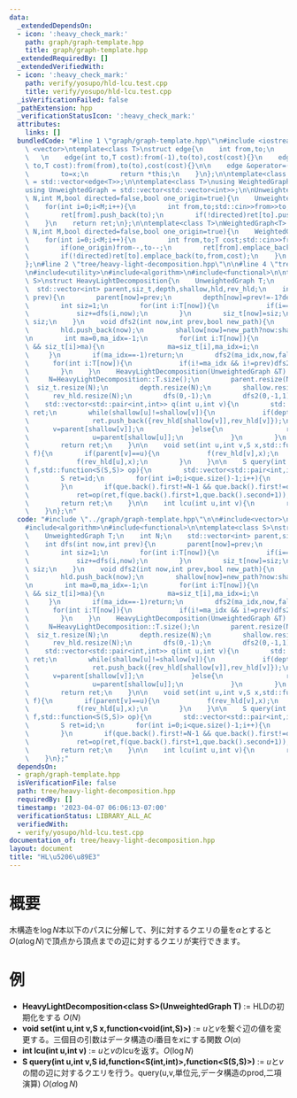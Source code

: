 ```yaml
---
data:
  _extendedDependsOn:
  - icon: ':heavy_check_mark:'
    path: graph/graph-template.hpp
    title: graph/graph-template.hpp
  _extendedRequiredBy: []
  _extendedVerifiedWith:
  - icon: ':heavy_check_mark:'
    path: verify/yosupo/hld-lcu.test.cpp
    title: verify/yosupo/hld-lcu.test.cpp
  _isVerificationFailed: false
  _pathExtension: hpp
  _verificationStatusIcon: ':heavy_check_mark:'
  attributes:
    links: []
  bundledCode: "#line 1 \"graph/graph-template.hpp\"\n#include <iostream>\n#include\
    \ <vector>\ntemplate<class T>\nstruct edge{\n    int from,to;\n    T cost;\n \
    \   \n    edge(int to,T cost):from(-1),to(to),cost(cost){}\n    edge(int from,int\
    \ to,T cost):from(from),to(to),cost(cost){}\n\n    edge &operator=(const int &x){\n\
    \        to=x;\n        return *this;\n    }\n};\n\ntemplate<class T>\nusing Edges\
    \ = std::vector<edge<T>>;\n\ntemplate<class T>\nusing WeightedGraph = std::vector<Edges<T>>;\n\
    using UnweightedGraph = std::vector<std::vector<int>>;\n\nUnweightedGraph input_graph(int\
    \ N,int M,bool directed=false,bool one_origin=true){\n    UnweightedGraph ret(N);\n\
    \    for(int i=0;i<M;i++){\n        int from,to;std::cin>>from>>to;\n        if(one_origin)from--,to--;\n\
    \        ret[from].push_back(to);\n        if(!directed)ret[to].push_back(from);\n\
    \    }\n    return ret;\n};\n\ntemplate<class T>\nWeightedGraph<T> input_wgraph(int\
    \ N,int M,bool directed=false,bool one_origin=true){\n    WeightedGraph<T> ret(N);\n\
    \    for(int i=0;i<M;i++){\n        int from,to;T cost;std::cin>>from>>to>>cost;\n\
    \        if(one_origin)from--,to--;\n        ret[from].emplace_back(from,to,cost);\n\
    \        if(!directed)ret[to].emplace_back(to,from,cost);\n    }\n    return ret;\n\
    };\n#line 2 \"tree/heavy-light-decomposition.hpp\"\n\n#line 4 \"tree/heavy-light-decomposition.hpp\"\
    \n#include<utility>\n#include<algorithm>\n#include<functional>\n\ntemplate<class\
    \ S>\nstruct HeavyLightDecomposition{\n    UnweightedGraph T;\n    int N;\n  \
    \  std::vector<int> parent,siz_t,depth,shallow,hld,rev_hld;\n    int dfs(int now,int\
    \ prev){\n        parent[now]=prev;\n        depth[now]=prev!=-1?depth[prev]+1:0;\n\
    \        int siz=1;\n        for(int i:T[now]){\n            if(i==prev)continue;\n\
    \            siz+=dfs(i,now);\n        }\n        siz_t[now]=siz;\n        return\
    \ siz;\n    }\n    void dfs2(int now,int prev,bool new_path){\n        rev_hld[now]=hld.size();\n\
    \        hld.push_back(now);\n        shallow[now]=new_path?now:shallow[prev];\n\
    \n        int ma=0,ma_idx=-1;\n        for(int i:T[now]){\n            if(i!=prev\
    \ && siz_t[i]>ma){\n                ma=siz_t[i],ma_idx=i;\n            }\n   \
    \     }\n        if(ma_idx==-1)return;\n        dfs2(ma_idx,now,false);\n\n  \
    \      for(int i:T[now]){\n            if(i!=ma_idx && i!=prev)dfs2(i,now,true);\n\
    \        }\n    }\n    HeavyLightDecomposition(UnweightedGraph &T):T(T){\n   \
    \     N=HeavyLightDecomposition::T.size();\n        parent.resize(N);\n      \
    \  siz_t.resize(N);\n        depth.resize(N);\n        shallow.resize(N);\n  \
    \      rev_hld.resize(N);\n        dfs(0,-1);\n        dfs2(0,-1,1);\n    }\n\n\
    \    std::vector<std::pair<int,int>> q(int u,int v){\n        std::vector<std::pair<int,int>>\
    \ ret;\n        while(shallow[u]!=shallow[v]){\n            if(depth[shallow[u]]<=depth[shallow[v]]){\n\
    \                ret.push_back({rev_hld[shallow[v]],rev_hld[v]});\n          \
    \      v=parent[shallow[v]];\n            }else{\n                ret.push_back({rev_hld[shallow[u]],rev_hld[u]});\n\
    \                u=parent[shallow[u]];\n            }\n        }\n        ret.push_back({std::min(rev_hld[u],rev_hld[v]),std::max(rev_hld[u],rev_hld[v])});\n\
    \        return ret;\n    }\n\n    void set(int u,int v,S x,std::function<void(int,int)>\
    \ f){\n        if(parent[v]==u){\n            f(rev_hld[v],x);\n        }else{\n\
    \            f(rev_hld[u],x);\n        }\n    }\n\n    S query(int u,int v,S id,std::function<S(int,int)>\
    \ f,std::function<S(S,S)> op){\n        std::vector<std::pair<int,int>> que=q(u,v);\n\
    \        S ret=id;\n        for(int i=0;i<que.size()-1;i++){\n            ret=op(ret,f(que[i].first,que[i].second+1));\n\
    \        }\n        if(que.back().first!=N-1 && que.back().first!=que.back().second){\n\
    \            ret=op(ret,f(que.back().first+1,que.back().second+1));\n        }\n\
    \        return ret;\n    }\n\n    int lcu(int u,int v){\n        return hld[q(u,v).back().first];\n\
    \    }\n};\n"
  code: "#include \"../graph/graph-template.hpp\"\n\n#include<vector>\n#include<utility>\n\
    #include<algorithm>\n#include<functional>\n\ntemplate<class S>\nstruct HeavyLightDecomposition{\n\
    \    UnweightedGraph T;\n    int N;\n    std::vector<int> parent,siz_t,depth,shallow,hld,rev_hld;\n\
    \    int dfs(int now,int prev){\n        parent[now]=prev;\n        depth[now]=prev!=-1?depth[prev]+1:0;\n\
    \        int siz=1;\n        for(int i:T[now]){\n            if(i==prev)continue;\n\
    \            siz+=dfs(i,now);\n        }\n        siz_t[now]=siz;\n        return\
    \ siz;\n    }\n    void dfs2(int now,int prev,bool new_path){\n        rev_hld[now]=hld.size();\n\
    \        hld.push_back(now);\n        shallow[now]=new_path?now:shallow[prev];\n\
    \n        int ma=0,ma_idx=-1;\n        for(int i:T[now]){\n            if(i!=prev\
    \ && siz_t[i]>ma){\n                ma=siz_t[i],ma_idx=i;\n            }\n   \
    \     }\n        if(ma_idx==-1)return;\n        dfs2(ma_idx,now,false);\n\n  \
    \      for(int i:T[now]){\n            if(i!=ma_idx && i!=prev)dfs2(i,now,true);\n\
    \        }\n    }\n    HeavyLightDecomposition(UnweightedGraph &T):T(T){\n   \
    \     N=HeavyLightDecomposition::T.size();\n        parent.resize(N);\n      \
    \  siz_t.resize(N);\n        depth.resize(N);\n        shallow.resize(N);\n  \
    \      rev_hld.resize(N);\n        dfs(0,-1);\n        dfs2(0,-1,1);\n    }\n\n\
    \    std::vector<std::pair<int,int>> q(int u,int v){\n        std::vector<std::pair<int,int>>\
    \ ret;\n        while(shallow[u]!=shallow[v]){\n            if(depth[shallow[u]]<=depth[shallow[v]]){\n\
    \                ret.push_back({rev_hld[shallow[v]],rev_hld[v]});\n          \
    \      v=parent[shallow[v]];\n            }else{\n                ret.push_back({rev_hld[shallow[u]],rev_hld[u]});\n\
    \                u=parent[shallow[u]];\n            }\n        }\n        ret.push_back({std::min(rev_hld[u],rev_hld[v]),std::max(rev_hld[u],rev_hld[v])});\n\
    \        return ret;\n    }\n\n    void set(int u,int v,S x,std::function<void(int,int)>\
    \ f){\n        if(parent[v]==u){\n            f(rev_hld[v],x);\n        }else{\n\
    \            f(rev_hld[u],x);\n        }\n    }\n\n    S query(int u,int v,S id,std::function<S(int,int)>\
    \ f,std::function<S(S,S)> op){\n        std::vector<std::pair<int,int>> que=q(u,v);\n\
    \        S ret=id;\n        for(int i=0;i<que.size()-1;i++){\n            ret=op(ret,f(que[i].first,que[i].second+1));\n\
    \        }\n        if(que.back().first!=N-1 && que.back().first!=que.back().second){\n\
    \            ret=op(ret,f(que.back().first+1,que.back().second+1));\n        }\n\
    \        return ret;\n    }\n\n    int lcu(int u,int v){\n        return hld[q(u,v).back().first];\n\
    \    }\n};"
  dependsOn:
  - graph/graph-template.hpp
  isVerificationFile: false
  path: tree/heavy-light-decomposition.hpp
  requiredBy: []
  timestamp: '2023-04-07 06:06:13-07:00'
  verificationStatus: LIBRARY_ALL_AC
  verifiedWith:
  - verify/yosupo/hld-lcu.test.cpp
documentation_of: tree/heavy-light-decomposition.hpp
layout: document
title: "HL\u5206\u89E3"
---
```


# 概要
木構造を$\log N$本以下のパスに分解して、列に対するクエリの量を$α$とすると$O(α\log N)$で頂点から頂点までの辺に対するクエリが実行できます。  
# 例
- __HeavyLightDecomposition\<class S\>(UnweightedGraph T)__ := HLDの初期化をする $O(N)$
- __void set(int u,int v,S x,function<void(int,S)>)__ := $u$と$v$を繋ぐ辺の値を変更する。三個目の引数はデータ構造の$i$番目を$x$にする関数 $O(α)$
- __int lcu(int u,int v)__ := $u$と$v$のlcuを返す。$O(\log N)$
- __S query(int u,int v,S id,function<S(int,int)>,function<S(S,S)>)__ := $u$と$v$の間の辺に対するクエリを行う。query(u,v,単位元,データ構造のprod,二項演算) $O(α\log N)$